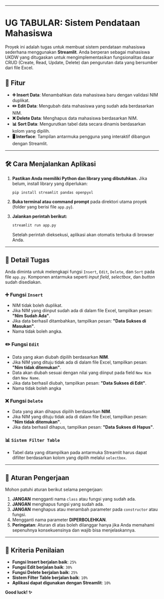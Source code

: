 -----

# UG TABULAR: Sistem Pendataan Mahasiswa

Proyek ini adalah tugas untuk membuat sistem pendataan mahasiswa sederhana menggunakan **Streamlit**. Anda berperan sebagai mahasiswa UKDW yang ditugaskan untuk mengimplementasikan fungsionalitas dasar CRUD (Create, Read, Update, Delete) dan pengurutan data yang bersumber dari file Excel.

## 🚀 Fitur

  - **➕ Insert Data**: Menambahkan data mahasiswa baru dengan validasi NIM duplikat.
  - **✏️ Edit Data**: Mengubah data mahasiswa yang sudah ada berdasarkan NIM.
  - **❌ Delete Data**: Menghapus data mahasiswa berdasarkan NIM.
  - **📊 Sort Data**: Mengurutkan tabel data secara dinamis berdasarkan kolom yang dipilih.
  - **🖥️ Interface**: Tampilan antarmuka pengguna yang interaktif dibangun dengan Streamlit.

-----

## 🛠️ Cara Menjalankan Aplikasi

1.  **Pastikan Anda memiliki Python dan library yang dibutuhkan.** Jika belum, install library yang diperlukan:

    ```bash
    pip install streamlit pandas openpyxl
    ```

2.  **Buka terminal atau command prompt** pada direktori utama proyek (folder yang berisi file `app.py`).

3.  **Jalankan perintah berikut:**

    ```bash
    streamlit run app.py
    ```

    Setelah perintah dieksekusi, aplikasi akan otomatis terbuka di browser Anda.

-----

## 📝 Detail Tugas

Anda diminta untuk melengkapi fungsi `Insert`, `Edit`, `Delete`, dan `Sort` pada file `app.py`. Komponen antarmuka seperti *input field*, *selectbox*, dan *button* sudah disediakan.

### ➕ Fungsi `Insert`

  - NIM tidak boleh duplikat.
  - Jika NIM yang diinput sudah ada di dalam file Excel, tampilkan pesan: **"Nim Sudah Ada"**.
  - Jika data berhasil ditambahkan, tampilkan pesan: **"Data Sukses di Masukan"**.
  - Nama tidak boleh angka.

### ✏️ Fungsi `Edit`

  - Data yang akan diubah dipilih berdasarkan **NIM**.
  - Jika NIM yang dituju tidak ada di dalam file Excel, tampilkan pesan: **"Nim tidak ditemukan"**.
  - Data akan diubah sesuai dengan nilai yang diinput pada field `New Nim` dan `New Name`.
  - Jika data berhasil diubah, tampilkan pesan: **"Data Sukses di Edit"**.
  - Nama tidak boleh angka

### ❌ Fungsi `Delete`

  - Data yang akan dihapus dipilih berdasarkan **NIM**.
  - Jika NIM yang dituju tidak ada di dalam file Excel, tampilkan pesan: **"Nim tidak ditemukan"**.
  - Jika data berhasil dihapus, tampilkan pesan: **"Data Sukses di Hapus"**.

### 📊 `Sistem Filter Table`

  - Tabel data yang ditampilkan pada antarmuka Streamlit harus dapat difilter berdasarkan kolom yang dipilih melalui `selectbox`.

-----

## 📜 Aturan Pengerjaan

Mohon patuhi aturan berikut selama pengerjaan:

1.  **JANGAN** mengganti nama `class` atau fungsi yang sudah ada.
2.  **JANGAN** menghapus fungsi yang sudah ada.
3.  **JANGAN** menghapus atau menambah parameter pada `constructor` atau fungsi.
4.  Mengganti nama parameter **DIPERBOLEHKAN**.
5.  **Peringatan**: Aturan di atas boleh dilanggar hanya jika Anda memahami sepenuhnya konsekuensinya dan wajib bisa menjelaskannya.

-----

## 💯 Kriteria Penilaian

  - **Fungsi Insert berjalan baik**: `25%`
  - **Fungsi Edit berjalan baik**: `30%`
  - **Fungsi Delete berjalan baik**: `25%`
  - **Sistem Filter Table berjalan baik**: `10%`
  - **Aplikasi dapat digunakan dengan Streamlit**: `10%`

**Good luck\! ✨**

